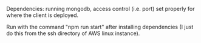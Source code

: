 Dependencies: running mongodb, access control (i.e. port) set properly for where the client is deployed.

Run with the command "npm run start" after installing dependencies (I just do this from the ssh directory of AWS linux instance).
